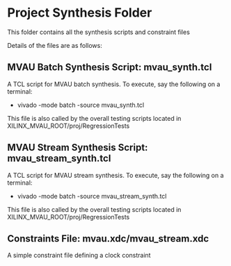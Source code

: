 # Project Synthesis Folder
This folder contains all the synthesis scripts and constraint files

Details of the files are as follows:

## MVAU Batch Synthesis Script: mvau_synth.tcl
A TCL script for MVAU batch synthesis. To execute, say the following on a terminal:

- vivado -mode batch -source mvau_synth.tcl

This file is also called by the overall testing scripts located in XILINX_MVAU_ROOT/proj/RegressionTests


## MVAU Stream Synthesis Script: mvau_stream_synth.tcl
A TCL script for MVAU stream synthesis. To execute, say the following on a terminal:

- vivado -mode batch -source mvau_stream_synth.tcl

This file is also called by the overall testing scripts located in XILINX_MVAU_ROOT/proj/RegressionTests

## Constraints File: mvau.xdc/mvau_stream.xdc
A simple constraint file defining a clock constraint

